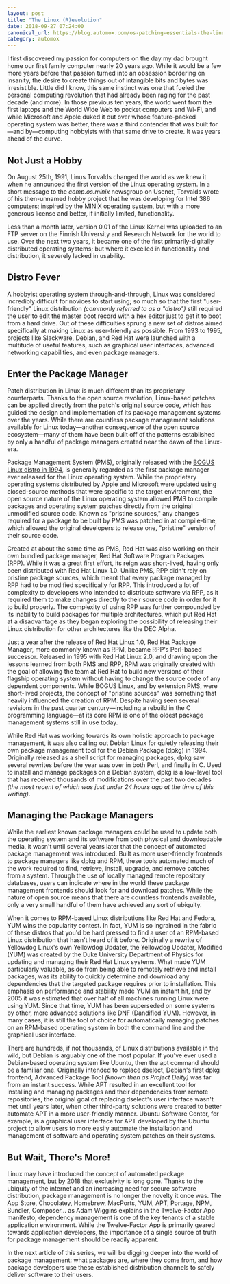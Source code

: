```yaml
---
layout: post
title: "The Linux (R)evolution"
date: 2018-09-27 07:24:00
canonical_url: https://blog.automox.com/os-patching-essentials-the-linux-revolution
category: automox
---
```


I first discovered my passion for computers on the day my dad brought home our first family computer nearly 20 years ago. While it would be a few more years before that passion turned into an obsession bordering on insanity, the desire to create things out of intangible bits and bytes was irresistible. Little did I know, this same instinct was one that fueled the personal computing revolution that had already been raging for the past decade (and more). In those previous ten years, the world went from the first laptops and the World Wide Web to pocket computers and Wi-Fi, and while Microsoft and Apple duked it out over whose feature-packed operating system was better, there was a third contender that was built for—and by—computing hobbyists with that same drive to create. It was years ahead of the curve.

## Not Just a Hobby

On August 25th, 1991, Linus Torvalds changed the world as we knew it when he announced the first version of the Linux operating system. In a short message to the *comp.os.minix* newsgroup on Usenet, Torvalds wrote of his then-unnamed hobby project that he was developing for Intel 386 computers; inspired by the MINIX operating system, but with a more generous license and better, if initially limited, functionality.

Less than a month later, version 0.01 of the Linux Kernel was uploaded to an FTP server on the Finnish University and Research Network for the world to use. Over the next two years, it became one of the first primarily-digitally distributed operating systems; but where it excelled in functionality and distribution, it severely lacked in usability.

## Distro Fever

A hobbyist operating system through-and-through, Linux was considered incredibly difficult for novices to start using; so much so that the first "user-friendly" Linux distribution *(commonly referred to as a "distro")* still required the user to edit the master boot record with a hex editor just to get it to boot from a hard drive. Out of these difficulties sprung a new set of distros aimed specifically at making Linux as user-friendly as possible. From 1993 to 1995, projects like Slackware, Debian, and Red Hat were launched with a multitude of useful features, such as graphical user interfaces, advanced networking capabilities, and even package managers.

## Enter the Package Manager

Patch distribution in Linux is much different than its proprietary counterparts. Thanks to the open source revolution, Linux-based patches can be applied directly from the patch's original source code, which has guided the design and implementation of its package management systems over the years. While there are countless package management solutions available for Linux today—another consequence of the open source ecosystem—many of them have been built off of the patterns established by only a handful of package managers created near the dawn of the Linux-era.

Package Management System (PMS), originally released with the [BOGUS Linux distro in 1994](https://www.cs.unc.edu/~faith/bogus.html), is generally regarded as the first package manager ever released for the Linux operating system. While the proprietary operating systems distributed by Apple and Microsoft were updated using closed-source methods that were specific to the target environment, the open source nature of the Linux operating system allowed PMS to compile packages and operating system patches directly from the original unmodified source code. Known as "pristine sources," any changes required for a package to be built by PMS was patched in at compile-time, which allowed the original developers to release one, "pristine" version of their source code.

Created at about the same time as PMS, Red Hat was also working on their own bundled package manager, Red Hat Software Program Packages (RPP). While it was a great first effort, its reign was short-lived, having only been distributed with Red Hat Linux 1.0. Unlike PMS, RPP didn't rely on pristine package sources, which meant that every package managed by RPP had to be modified specifically for RPP. This introduced a lot of complexity to developers who intended to distribute software via RPP, as it required them to make changes directly to their source code in order for it to build properly. The complexity of using RPP was further compounded by its inability to build packages for multiple architectures, which put Red Hat at a disadvantage as they began exploring the possibility of releasing their Linux distribution for other architectures like the DEC Alpha.

Just a year after the release of Red Hat Linux 1.0, Red Hat Package Manager, more commonly known as RPM, became RPP's Perl-based successor. Released in 1995 with Red Hat Linux 2.0, and drawing upon the lessons learned from both PMS and RPP, RPM was originally created with the goal of allowing the team at Red Hat to build new versions of their flagship operating system without having to change the source code of any dependent components. While BOGUS Linux, and by extension PMS, were short-lived projects, the concept of "pristine sources" was something that heavily influenced the creation of RPM. Despite having seen several revisions in the past quarter century—including a rebuild in the C programming language—at its core RPM is one of the oldest package management systems still in use today.

While Red Hat was working towards its own holistic approach to package management, it was also calling out Debian Linux for quietly releasing their own package management tool for the Debian Package (dpkg) in 1994. Originally released as a shell script for managing packages, dpkg saw several rewrites before the year was over in both Perl, and finally in C. Used to install and manage packages on a Debian system, dpkg is a low-level tool that has received thousands of modifications over the past two decades *(the most recent of which was just under 24 hours ago at the time of this writing)*.

## Managing the Package Managers

While the earliest known package managers could be used to update both the operating system and its software from both physical and downloadable media, it wasn't until several years later that the concept of automated package management was introduced. Built as more user-friendly frontends to package managers like dpkg and RPM, these tools automated much of the work required to find, retrieve, install, upgrade, and remove patches from a system. Through the use of locally managed remote repository databases, users can indicate where in the world these package management frontends should look for and download patches. While the nature of open source means that there are countless frontends available, only a very small handful of them have achieved any sort of ubiquity.

When it comes to RPM-based Linux distributions like Red Hat and Fedora, YUM wins the popularity contest. In fact, YUM is so ingrained in the fabric of these distros that you'd be hard pressed to find a user of an RPM-based Linux distribution that hasn't heard of it before. Originally a rewrite of Yellowdog Linux's own Yellowdog Updater, the Yellowdog Updater, Modified (YUM) was created by the Duke University Department of Physics for updating and managing their Red Hat Linux systems. What made YUM particularly valuable, aside from being able to remotely retrieve and install packages, was its ability to quickly determine and download any dependencies that the targeted package requires prior to installation. This emphasis on performance and stability made YUM an instant hit, and by 2005 it was estimated that over half of all machines running Linux were using YUM. Since that time, YUM has been superseded on some systems by other, more advanced solutions like DNF (Dandified YUM). However, in many cases, it is still the tool of choice for automatically managing patches on an RPM-based operating system in both the command line and the graphical user interface.

There are hundreds, if not thousands, of Linux distributions available in the wild, but Debian is arguably one of the most popular. If you've ever used a Debian-based operating system like Ubuntu, then the apt command should be a familiar one. Originally intended to replace dselect, Debian's first dpkg frontend, Advanced Package Tool *(known then as Project Deity)* was far from an instant success. While APT resulted in an excellent tool for installing and managing packages and their dependencies from remote repositories, the original goal of replacing dselect's user interface wasn't met until years later, when other third-party solutions were created to better automate APT in a more user-friendly manner. Ubuntu Software Center, for example, is a graphical user interface for APT developed by the Ubuntu project to allow users to more easily automate the installation and management of software and operating system patches on their systems.

## But Wait, There's More!

Linux may have introduced the concept of automated package management, but by 2018 that exclusivity is long gone. Thanks to the ubiquity of the internet and an increasing need for secure software distribution, package management is no longer the novelty it once was. The App Store, Chocolatey, Homebrew, MacPorts, YUM, APT, Portage, NPM, Bundler, Composer... as Adam Wiggins explains in the Twelve-Factor App manifesto, dependency management is one of the key tenants of a stable application environment. While the Twelve-Factor App is primarily geared towards application developers, the importance of a single source of truth for package management should be readily apparent.

In the next article of this series, we will be digging deeper into the world of package management: what packages are, where they come from, and how package developers use these established distribution channels to safely deliver software to their users.